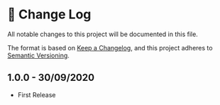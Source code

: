 # 📝  Change Log

All notable changes to this project will be documented in this file.

The format is based on [Keep a Changelog](https://keepachangelog.com/en/1.0.0/), and this project adheres to [Semantic Versioning](https://semver.org/spec/v2.0.0.html).

<!--
## Unreleased
### Added

### Changed

### Deprecated

### Removed

### Fixed

### Security
-->

## 1.0.0 - 30/09/2020
* First Release
